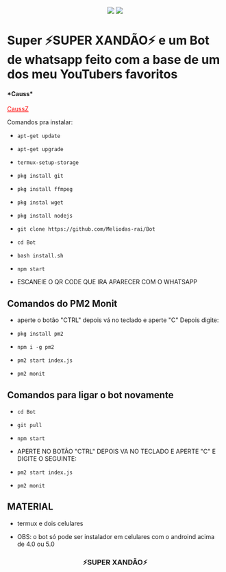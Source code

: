 <p align="center">
	<img src="./image/xandao.png">
	<img src="./image/xandao2.png">
</p>
<style>
	a {
		color: red;
	}
</style>
<h1>Super ⚡SUPER XANDÃO⚡ e um Bot de whatsapp feito com a base de um dos meu YouTubers favoritos <h4 href="https://youtube.com/CaussZ">*Causs*</h4></h1>
<div class="teste">
	<a href="https://youtube.com/CaussZ"> CaussZ </a>
</div>


Comandos pra instalar:

* `apt-get update `

* `apt-get upgrade `

* `termux-setup-storage`

* `pkg install git `

* `pkg install ffmpeg `

* `pkg instal wget `

* `pkg install nodejs `

* `git clone https://github.com/Meliodas-rai/Bot `

* `cd Bot `

* `bash install.sh `

* `npm start `

* ESCANEIE O QR CODE QUE IRA APARECER COM O WHATSAPP 

## Comandos do PM2 Monit

* aperte o botão "CTRL" depois vá no teclado e aperte "C" Depois digite:

* `pkg install pm2 `

* `npm i -g pm2 `

* `pm2 start index.js `

* `pm2 monit `

## Comandos para ligar o bot novamente

* `cd Bot`

* `git pull `

* `npm start `

* APERTE NO BOTÂO "CTRL" DEPOIS VA NO TECLADO E APERTE "C" E DIGITE O SEGUINTE:

* `pm2 start index.js `

* `pm2 monit `

## MATERIAL

* termux e dois celulares 

* OBS: o bot só pode ser instalador em celulares com o androind acima de 4.0 ou 5.0

<h3 align="center">⚡SUPER XANDÃO⚡</h3>